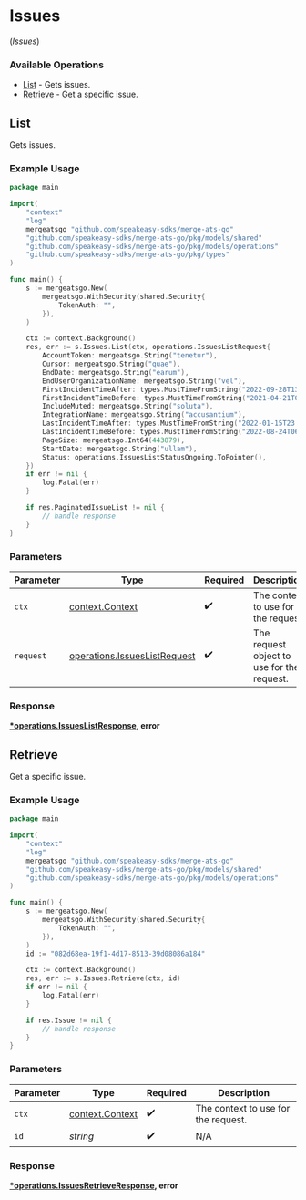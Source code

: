 # Issues
(*Issues*)

### Available Operations

* [List](#list) - Gets issues.
* [Retrieve](#retrieve) - Get a specific issue.

## List

Gets issues.

### Example Usage

```go
package main

import(
	"context"
	"log"
	mergeatsgo "github.com/speakeasy-sdks/merge-ats-go"
	"github.com/speakeasy-sdks/merge-ats-go/pkg/models/shared"
	"github.com/speakeasy-sdks/merge-ats-go/pkg/models/operations"
	"github.com/speakeasy-sdks/merge-ats-go/pkg/types"
)

func main() {
    s := mergeatsgo.New(
        mergeatsgo.WithSecurity(shared.Security{
            TokenAuth: "",
        }),
    )

    ctx := context.Background()
    res, err := s.Issues.List(ctx, operations.IssuesListRequest{
        AccountToken: mergeatsgo.String("tenetur"),
        Cursor: mergeatsgo.String("quae"),
        EndDate: mergeatsgo.String("earum"),
        EndUserOrganizationName: mergeatsgo.String("vel"),
        FirstIncidentTimeAfter: types.MustTimeFromString("2022-09-28T13:55:38.564Z"),
        FirstIncidentTimeBefore: types.MustTimeFromString("2021-04-21T04:50:55.832Z"),
        IncludeMuted: mergeatsgo.String("soluta"),
        IntegrationName: mergeatsgo.String("accusantium"),
        LastIncidentTimeAfter: types.MustTimeFromString("2022-01-15T23:18:40.855Z"),
        LastIncidentTimeBefore: types.MustTimeFromString("2022-08-24T06:58:07.315Z"),
        PageSize: mergeatsgo.Int64(443879),
        StartDate: mergeatsgo.String("ullam"),
        Status: operations.IssuesListStatusOngoing.ToPointer(),
    })
    if err != nil {
        log.Fatal(err)
    }

    if res.PaginatedIssueList != nil {
        // handle response
    }
}
```

### Parameters

| Parameter                                                                    | Type                                                                         | Required                                                                     | Description                                                                  |
| ---------------------------------------------------------------------------- | ---------------------------------------------------------------------------- | ---------------------------------------------------------------------------- | ---------------------------------------------------------------------------- |
| `ctx`                                                                        | [context.Context](https://pkg.go.dev/context#Context)                        | :heavy_check_mark:                                                           | The context to use for the request.                                          |
| `request`                                                                    | [operations.IssuesListRequest](../../models/operations/issueslistrequest.md) | :heavy_check_mark:                                                           | The request object to use for the request.                                   |


### Response

**[*operations.IssuesListResponse](../../models/operations/issueslistresponse.md), error**


## Retrieve

Get a specific issue.

### Example Usage

```go
package main

import(
	"context"
	"log"
	mergeatsgo "github.com/speakeasy-sdks/merge-ats-go"
	"github.com/speakeasy-sdks/merge-ats-go/pkg/models/shared"
	"github.com/speakeasy-sdks/merge-ats-go/pkg/models/operations"
)

func main() {
    s := mergeatsgo.New(
        mergeatsgo.WithSecurity(shared.Security{
            TokenAuth: "",
        }),
    )
    id := "082d68ea-19f1-4d17-8513-39d08086a184"

    ctx := context.Background()
    res, err := s.Issues.Retrieve(ctx, id)
    if err != nil {
        log.Fatal(err)
    }

    if res.Issue != nil {
        // handle response
    }
}
```

### Parameters

| Parameter                                             | Type                                                  | Required                                              | Description                                           |
| ----------------------------------------------------- | ----------------------------------------------------- | ----------------------------------------------------- | ----------------------------------------------------- |
| `ctx`                                                 | [context.Context](https://pkg.go.dev/context#Context) | :heavy_check_mark:                                    | The context to use for the request.                   |
| `id`                                                  | *string*                                              | :heavy_check_mark:                                    | N/A                                                   |


### Response

**[*operations.IssuesRetrieveResponse](../../models/operations/issuesretrieveresponse.md), error**

